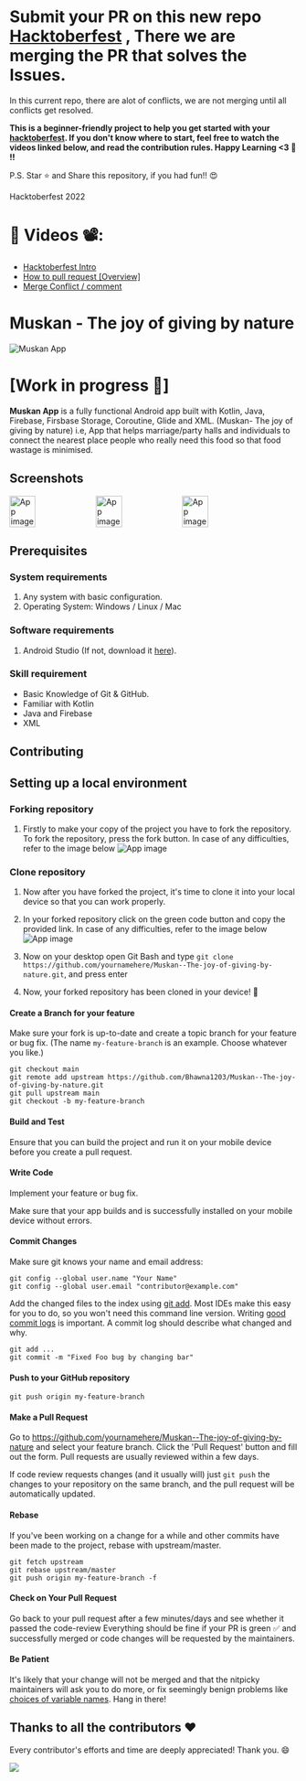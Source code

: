 # Submit your PR on this new repo [Hacktoberfest](https://github.com/fineanmol/hacktoberfest) , There we are merging the PR that solves the Issues. 

In this current repo, there are alot of conflicts, we are not merging until all conflicts get resolved.


**This is a beginner-friendly project to help you get started with your
[hacktoberfest](https://hacktoberfest.digitalocean.com/). If you don't know where to start, feel free to watch the videos linked below, and read the contribution rules. Happy Learning <3 💙 !!**

P.S. Star ⭐ and Share this repository, if you had fun!! 😍

Hacktoberfest 2022

# 📌 Videos 📽️:

- [Hacktoberfest Intro](https://www.youtube.com/watch?v=mq_FIHdxmIk)
- [How to pull request [Overview]](https://youtu.be/DIj2q02gvKs)
- [Merge Conflict / comment](https://youtu.be/zOx5PJTY8CI)

# Muskan - The joy of giving by nature


![Muskan App](Screenshots/Splash.png "Header")

[Work in progress 🚧]
==================

**Muskan App** is a fully functional Android app built with Kotlin, Java, Firebase, Firsbase Storage, Coroutine, Glide and XML. 
(Muskan- The joy of giving by nature) i.e, App that helps marriage/party halls and individuals 
to connect the nearest place people who really need this food so that food wastage is minimised.


## Screenshots
<div style="display:flex;">
<img alt="App image" src="Screenshots/Splash screen.png" width="30%">
<img alt="App image" src="Screenshots/Login.png" width="30%">
<img alt="App image" src="Screenshots/Register.png" width="30%">
</div>


## Prerequisites

### System requirements

1. Any system with basic configuration.
2. Operating System: Windows / Linux / Mac

### Software requirements

1. Android Studio (If not, download it [here](https://developer.android.com/studio/)).

### Skill requirement

* Basic Knowledge of Git & GitHub.
* Familiar with Kotlin
* Java and Firebase
* XML

## Contributing

## Setting up a local environment

### Forking repository

1. Firstly to make your copy of the project you have to fork the repository. To fork the repository, press the fork button. In case of any difficulties, refer to the image below
    <img alt="App image" src="Screenshots/folk image.png" >

### Clone repository

1. Now after you have forked the project, it's time to clone it into your local device so that you can work properly.
2. In your forked repository click on the green code button and copy the provided link. In case of any difficulties, refer to the image below
    <img alt="App image" src="Screenshots/clone img.png" >

3. Now on your desktop open Git Bash and type `git clone https://github.com/yournamehere/Muskan--The-joy-of-giving-by-nature.git`, and press enter
4. Now, your forked repository has been cloned in your device! 🎉


#### Create a Branch for your feature

Make sure your fork is up-to-date and create a topic branch for your feature or bug fix.  (The name `my-feature-branch` is an example. Choose whatever you like.)

```
git checkout main
git remote add upstream https://github.com/Bhawna1203/Muskan--The-joy-of-giving-by-nature.git
git pull upstream main
git checkout -b my-feature-branch
```

#### Build and Test

Ensure that you can build the project and run it on your mobile device before you create a pull request.


#### Write Code

Implement your feature or bug fix.

Make sure that your app builds and is successfully installed on your mobile device without errors.


#### Commit Changes

Make sure git knows your name and email address:

```
git config --global user.name "Your Name"
git config --global user.email "contributor@example.com"
```

Add the changed files to the index using [git add](https://git-scm.com/docs/git-add).  Most IDEs make this easy for you to do, so you won't need this command line version.
Writing [good commit logs](https://chris.beams.io/posts/git-commit/) is important. A commit log should describe what changed and why.

```
git add ...
git commit -m "Fixed Foo bug by changing bar"
```

#### Push to your GitHub repository

```
git push origin my-feature-branch
```


#### Make a Pull Request

Go to https://github.com/yournamehere/Muskan--The-joy-of-giving-by-nature and select your feature branch. Click the 'Pull Request' button and fill out the form. Pull requests are usually reviewed within a few days.

If code review requests changes (and it usually will) just `git push` the changes to your repository on the same branch, and the pull request will be automatically updated.


#### Rebase

If you've been working on a change for a while and other commits have been made to the project, rebase with upstream/master.

```
git fetch upstream
git rebase upstream/master
git push origin my-feature-branch -f
```

#### Check on Your Pull Request

Go back to your pull request after a few minutes/days and see whether it passed the code-review 
Everything should be fine if your PR is green ✅ and successfully merged or code changes will be requested by the maintainers.

#### Be Patient

It's likely that your change will not be merged and that the nitpicky maintainers will ask you to do more, or fix seemingly benign problems like [choices of variable names](https://quotesondesign.com/phil-karlton/). Hang in there!


## Thanks to all the contributors ❤️
Every contributor's efforts and time are deeply appreciated! Thank you. :smile:

<a href="https://github.com/Bhawna1203/Muskan--The-joy-of-giving-by-nature/graphs/contributors">
  <img src="https://contrib.rocks/image?repo=Bhawna1203/Muskan--The-joy-of-giving-by-nature" />
</a>
